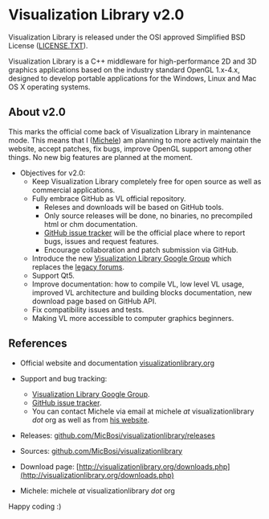 
# Visualization Library v2.0

Visualization Library is released under the OSI approved Simplified BSD License ([LICENSE.TXT](LICENSE.TXT)).

Visualization Library is a C++ middleware for high-performance 2D and 3D graphics applications based on the industry standard OpenGL 1.x-4.x, designed to develop portable applications for the Windows, Linux and Mac OS X operating systems.

## About v2.0

This marks the official come back of Visualization Library in maintenance mode. This means that I ([Michele](https://michelebosi.com)) am planning to more actively maintain the website, accept patches, fix bugs, improve OpenGL support among other things. No new big features are planned at the moment.

* Objectives for v2.0:
    * Keep Visualization Library completely free for open source as well as commercial applications.
    * Fully embrace GitHub as VL official repository.
        * Releses and downloads will be based on GitHub tools.
        * Only source releases will be done, no binaries, no precompiled html or chm documentation.
        * [GitHub issue tracker](https://github.com/MicBosi/visualizationlibrary/issues) will be the official place where to report bugs, issues and request features.
        * Encourage collaboration and patch submission via GitHub.
    * Introduce the new [Visualization Library Google Group](https://groups.google.com/forum/#!forum/visualization-library) which replaces the [legacy forums](http://visualizationlibrary.org/forum).
    * Support Qt5.
    * Improve documentation: how to compile VL, low level VL usage, improved VL architecture and building blocks documentation, new download page based on GitHub API.
    * Fix compatibility issues and tests.
    * Making VL more accessible to computer graphics beginners.

## References

* Official website and documentation [visualizationlibrary.org](http://visualizationlibrary.org)
  
* Support and bug tracking:
    * [Visualization Library Google Group](https://groups.google.com/forum/#!forum/visualization-library).
    * [GitHub issue tracker](https://github.com/MicBosi/visualizationlibrary/issues).
    * You can contact Michele via email at michele *at* visualizationlibrary *dot* org as well as from [his website](https://michelebosi.com).

* Releases: [github.com/MicBosi/visualizationlibrary/releases](https://github.com/MicBosi/visualizationlibrary/releases)

* Sources: [github.com/MicBosi/visualizationlibrary](https://github.com/MicBosi/visualizationlibrary)

* Download page: [http://visualizationlibrary.org/downloads.php](http://visualizationlibrary.org/downloads.php)

* Michele: michele *at* visualizationlibrary *dot* org

Happy coding :)